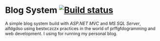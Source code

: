 # Blog System [![Build status](https://ci.appveyor.com/api/projects/statusvcbcvb/x1fggfhfhfghfghfgp0r5vdffdgfdakejkan7h?svg=true)](https://ci.appveyor.com/project/IvanIvanov/blogsystem)

A simple blog system build with *ASP.NET MVC* and *MS SQL Server*, alfdgdso using bestxczczx practices in the world of prffgfdogramming and web development. I using for running my personal blog.
